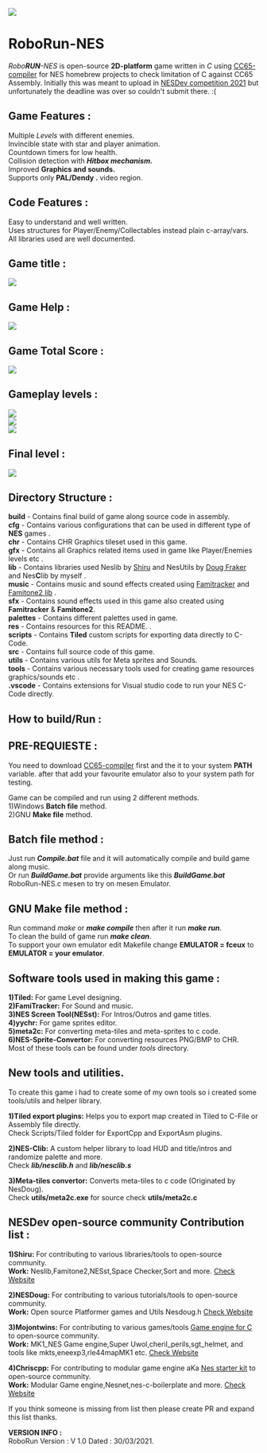 ![](https://github.com/haseeb-heaven/RoboRun-NES/blob/main/res/game_logo.png?raw=true "")

# RoboRun-NES
_Robo**RUN**-NES_ is open-source **2D-platform** game written in *C* using [CC65-compiler](https://www.cc65.org/) for NES homebrew projects to check limitation of C against CC65 Assembly. 
Initially this was meant to upload in [NESDev competition 2021](https://neshomebrew.ca/contest19/) but unfortunately the deadline was over so couldn't submit there. :( 

## Game Features :
Multiple _Levels_ with different enemies.<br/>
Invincible state with star and player animation.<br/>
Countdown timers for low health.<br/>
Collision detection with **_Hitbox mechanism._**<br/>
Improved **Graphics and sounds.**<br/>
Supports only **PAL/Dendy .** video region.<br/>

## Code Features :
Easy to understand and well written.<br/>
Uses structures for Player/Enemy/Collectables instead plain c-array/vars.<br/>
All libraries used are well documented.<br/>

## Game title : <br/>
![](https://github.com/haseeb-heaven/RoboRun-NES/blob/main/res/game_title.png?raw=true "")<br/>

## Game Help : <br/>
![](https://github.com/haseeb-heaven/RoboRun-NES/blob/main/res/game_help.png?raw=true "")<br/>

## Game Total Score : <br/>
![](https://github.com/haseeb-heaven/RoboRun-NES/blob/main/res/game_over.png?raw=true "")<br/>

## Gameplay levels : <br/>
![](https://github.com/haseeb-heaven/RoboRun-NES/blob/main/res/game_level_1.png?raw=true "")<br/>
![](https://github.com/haseeb-heaven/RoboRun-NES/blob/main/res/game_level_2.png?raw=true "")<br/>
![](https://github.com/haseeb-heaven/RoboRun-NES/blob/main/res/game_level_3.png?raw=true "")<br/>
## Final level : <br/>
![](https://github.com/haseeb-heaven/RoboRun-NES/blob/main/res/game_level_5.png?raw=true "")<br/>

## Directory Structure :
**build** - Contains final build of game along source code in assembly.<br/>
**cfg** - Contains various configurations that can be used in different type of **NES** games .<br/>
**chr** - Contains CHR Graphics tileset used in this game.<br/>
**gfx** - Contains all Graphics related items used in game like Player/Enemies levels etc .<br/>
**lib** - Contains libraries used Neslib by [Shiru](http://shiru.untergrund.net/) and NesUtils by [Doug Fraker](https://nesdoug.com/) and Nes**C**lib by myself .<br/>
**music** - Contains music and sound effects created using [Famitracker](http://famitracker.com/) and [Famitone2 lib](http://shiru.untergrund.net/files/src/famitone2.zip)  .<br/>
**sfx** - Contains sound effects used in this game also created using **Famitracker** & **Famitone2**.<br/>
**palettes** - Contains different palettes used in game.<br/>
**res** - Contains resources for this README. .<br/>
**scripts** - Contains **Tiled** custom scripts for exporting data directly to C-Code.<br/>
**src** - Contains full source code of this game.<br/>
**utils** - Contains various utils for Meta sprites and Sounds.<br/>
**tools** - Contains various necessary tools used for creating game resources graphics/sounds etc .<br/>
**.vscode** - Contains extensions for Visual studio code to run your NES C-Code directly.<br/>

## How to build/Run :<br/>
## PRE-REQUIESTE :<br/>
You need to download [CC65-compiler](https://www.cc65.org/) first and the it to your system **PATH** variable.
after that add your favourite emulator also to your system path for testing.<br/>

Game can be compiled and run using 2 different methods.<br/>
1)Windows **Batch file** method.<br/>
2)GNU **Make file** method.<br/>

## Batch file method :<br/>
Just run **_Compile.bat_** file and it will automatically compile and build game along music.<br/>
Or run **_BuildGame.bat_** provide arguments like this **_BuildGame.bat_** RoboRun-NES.c mesen to try on mesen Emulator.<br/>

## GNU Make file method :<br/>
Run command _make_ or **_make compile_** then after it run **_make run_**.<br/>
To clean the build of game run **_make clean_**.<br/>
To support your own emulator edit Makefile change **EMULATOR = fceux** to **EMULATOR = your emulator**.<br/>

## Software tools used in making this game :<br/>
**1)Tiled:** For game Level designing. <br/>
**2)FamiTracker:** For Sound and music.<br/>
**3)NES Screen Tool(NESst):** For Intros/Outros and game titles.<br/>
**4)yychr:** For game sprites editor. <br/>
**5)meta2c:** For converting meta-tiles and meta-sprites to c code.<br/>
**6)NES-Sprite-Convertor:** For converting resources PNG/BMP to CHR.<br/>
Most of these tools can be found under _tools_ directory.<br/>

## New tools and utilities.

To create this game i had to create some of my own tools so i created some tools/utils and helper library.

**1)Tiled export plugins:** Helps you to export map created in Tiled to C-File or Assembly file directly.<br/>
Check Scripts/Tiled folder for ExportCpp and ExportAsm plugins.<br/>

**2)NES-Clib:** A custom helper library to load HUD and title/intros and randomize palette and more.<br/>
Check **_lib/nesclib.h_** and **_lib/nesclib.s_**<br/>

**3)Meta-tiles convertor:** Converts meta-tiles to c code (Originated by NesDoug).<br/>
Check **utils/meta2c.exe** for source check **utils/meta2c.c**<br/>

## NESDev open-source community Contribution list :<br/>
**1)Shiru:** For contributing to various libraries/tools to open-source community. <br/>
**Work:** Neslib,Famitone2,NESst,Space Checker,Sort and more. [Check Website](http://shiru.untergrund.net/software.shtml)

**2)NESDoug:** For contributing to various tutorials/tools to open-source community. <br/>
**Work:** Open source Platformer games and Utils Nesdoug.h [Check Website](https://nesdoug.com/l)

**3)Mojontwins:** For contributing to various games/tools [Game engine for C](https://github.com/mojontwins/MK1_NES) to open-source community.<br/> 
**Work:** MK1_NES Game engine,Super Uwol,cheril_perils,sgt_helmet, and tools like mkts,eneexp3,rle44mapMK1 etc. [Check Website](https://www.mojontwins.com/)<br/>

**4)Chriscpp:** For contributing to modular game engine aKa [Nes starter kit](https://github.com/cppchriscpp/nes-starter-kit) to open-source community. <br/>
**Work:** Modular Game engine,Nesnet,nes-c-boilerplate and more. [Check Website](http://cpprograms.net/)

If you think someone is missing from list then please create PR and expand this list thanks.<br/>

**VERSION INFO :**<br/>
RoboRun Version : V 1.0  Dated : 30/03/2021.<br/>
